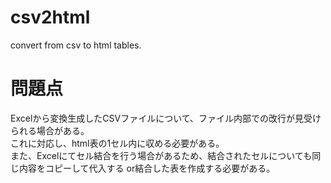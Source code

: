 # csv2html
convert from csv to html tables.

# 問題点
Excelから変換生成したCSVファイルについて、ファイル内部での改行が見受けられる場合がある。  
これに対応し、html表の1セル内に収める必要がある。  
また、Excelにてセル結合を行う場合があるため、結合されたセルについても同じ内容をコピーして代入する
or結合した表を作成する必要がある。
